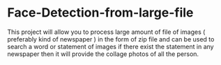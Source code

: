 # Face-Detection-from-large-file
This project will allow you to process large amount of file of images ( preferably kind of newspaper )  in the form of zip file and can be used to search a word or statement of images if there exist the statement in any newspaper then it will provide the collage photos of all the person.

